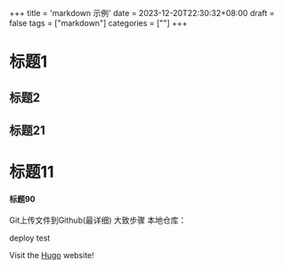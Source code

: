 +++
title = 'markdown 示例'
date = 2023-12-20T22:30:32+08:00
draft = false
tags = ["markdown"]
categories = [""]
+++

# 标题1
## 标题2
## 标题21


# 标题11
#### 标题90

Git上传文件到Github(最详细)
大致步骤
本地仓库：

deploy test

Visit the [Hugo](https://gohugo.io) website!